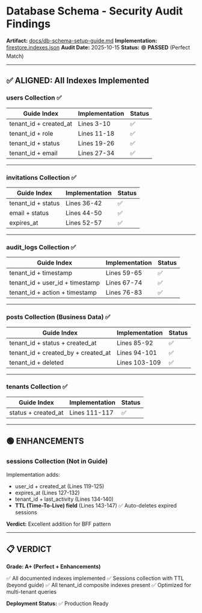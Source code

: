# Database Schema - Security Audit Findings

**Artifact:** [docs/db-schema-setup-guide.md](../db-schema-setup-guide.md)
**Implementation:** [firestore.indexes.json](../../firestore.indexes.json)
**Audit Date:** 2025-10-15
**Status:** 🟢 **PASSED** (Perfect Match)

---

## ✅ ALIGNED: All Indexes Implemented

### **users Collection** ✅
| Guide Index | Implementation | Status |
|------------|----------------|--------|
| tenant_id + created_at | Lines 3-10 | ✅ |
| tenant_id + role | Lines 11-18 | ✅ |
| tenant_id + status | Lines 19-26 | ✅ |
| tenant_id + email | Lines 27-34 | ✅ |

---

### **invitations Collection** ✅
| Guide Index | Implementation | Status |
|------------|----------------|--------|
| tenant_id + status | Lines 36-42 | ✅ |
| email + status | Lines 44-50 | ✅ |
| expires_at | Lines 52-57 | ✅ |

---

### **audit_logs Collection** ✅
| Guide Index | Implementation | Status |
|------------|----------------|--------|
| tenant_id + timestamp | Lines 59-65 | ✅ |
| tenant_id + user_id + timestamp | Lines 67-74 | ✅ |
| tenant_id + action + timestamp | Lines 76-83 | ✅ |

---

### **posts Collection (Business Data)** ✅
| Guide Index | Implementation | Status |
|------------|----------------|--------|
| tenant_id + status + created_at | Lines 85-92 | ✅ |
| tenant_id + created_by + created_at | Lines 94-101 | ✅ |
| tenant_id + deleted | Lines 103-109 | ✅ |

---

### **tenants Collection** ✅
| Guide Index | Implementation | Status |
|------------|----------------|--------|
| status + created_at | Lines 111-117 | ✅ |

---

## 🟢 ENHANCEMENTS

### **sessions Collection** (Not in Guide)
Implementation adds:
- user_id + created_at (Lines 119-125)
- expires_at (Lines 127-132)
- tenant_id + last_activity (Lines 134-140)
- **TTL (Time-To-Live) field** (Lines 143-147) ✅ Auto-deletes expired sessions

**Verdict:** Excellent addition for BFF pattern

---

## 📋 VERDICT

**Grade: A+ (Perfect + Enhancements)**

✅ All documented indexes implemented
✅ Sessions collection with TTL (beyond guide)
✅ All tenant_id composite indexes present
✅ Optimized for multi-tenant queries

**Deployment Status:** ✅ Production Ready

